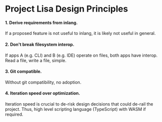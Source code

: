 # Project Lisa Design Principles

#### 1. Derive requirements from inlang.

If a proposed feature is not useful to inlang, it is likely not useful in general.

#### 2. Don't break filesystem interop. 

If apps A (e.g. CLI) and B (e.g. IDE) operate on files, both apps have interop. Read a file, write a file, simple. 

#### 3. Git compatible.

Without git compatibility, no adoption. 

#### 4. Iteration speed over optimization. 

Iteration speed is crucial to de-risk design decisions that could de-rail the project. Thus, high level scripting language (TypeScript) with WASM if required.  
